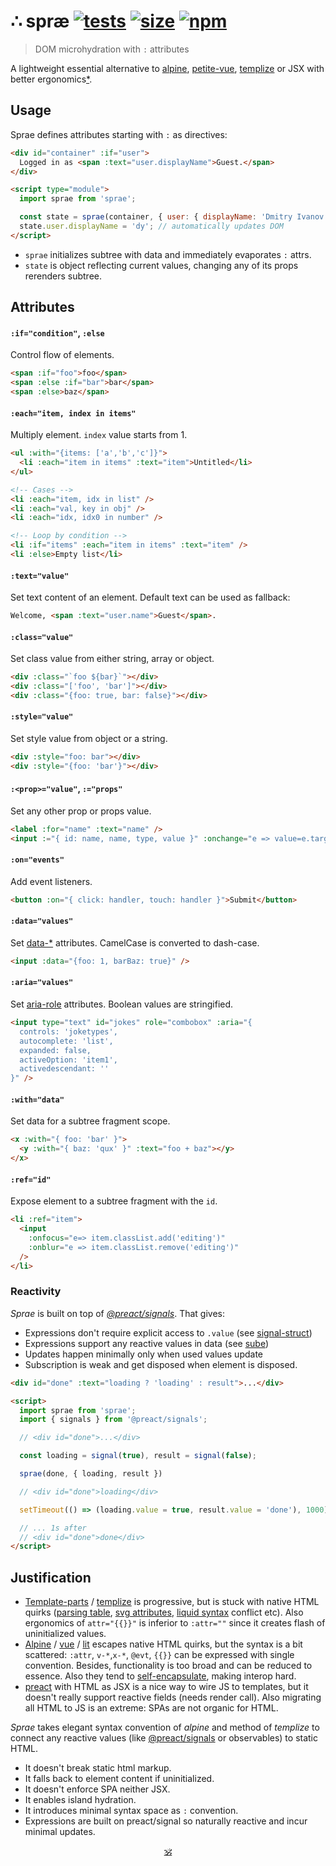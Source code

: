 # ∴ spræ [![tests](https://github.com/dy/sprae/actions/workflows/node.js.yml/badge.svg)](https://github.com/dy/sprae/actions/workflows/node.js.yml) [![size](https://img.shields.io/bundlephobia/minzip/sprae?label=size)](https://bundlephobia.com/result?p=sprae) [![npm](https://img.shields.io/npm/v/sprae?color=orange)](https://npmjs.org/sprae)

> DOM microhydration with `:` attributes

A lightweight essential alternative to [alpine](https://github.com/alpinejs/alpine), [petite-vue](https://github.com/vuejs/petite-vue), [templize](https://github.com/dy/templize) or JSX with better ergonomics[*](#justification).


## Usage

Sprae defines attributes starting with `:` as directives:

```html
<div id="container" :if="user">
  Logged in as <span :text="user.displayName">Guest.</span>
</div>

<script type="module">
  import sprae from 'sprae';

  const state = sprae(container, { user: { displayName: 'Dmitry Ivanov' } });
  state.user.displayName = 'dy'; // automatically updates DOM
</script>
```

* `sprae` initializes subtree with data and immediately evaporates `:` attrs.
* `state` is object reflecting current values, changing any of its props rerenders subtree.

<!--
<details>
<summary><strong>Autoinit</strong></summary>

Sprae can be used without build step or JS, autoinitializing document:

```html
<script src="./sprae.js" defer init="{ count: 0 }"></script>

<span :text="count">
<button :on="{ click: e => count++ }">inc</button>
```

* `:with` defines data for regions of the tree to autoinit sprae on.
* `init` attribute tells sprae to automatically initialize document.

</details>
-->

## Attributes

#### `:if="condition"`, `:else`

Control flow of elements.

```html
<span :if="foo">foo</span>
<span :else :if="bar">bar</span>
<span :else>baz</span>
```

#### `:each="item, index in items"`

Multiply element. `index` value starts from 1.

```html
<ul :with="{items: ['a','b','c']}">
  <li :each="item in items" :text="item">Untitled</li>
</ul>

<!-- Cases -->
<li :each="item, idx in list" />
<li :each="val, key in obj" />
<li :each="idx, idx0 in number" />

<!-- Loop by condition -->
<li :if="items" :each="item in items" :text="item" />
<li :else>Empty list</li>
```

#### `:text="value"`

Set text content of an element. Default text can be used as fallback:

```html
Welcome, <span :text="user.name">Guest</span>.
```

#### `:class="value"`

Set class value from either string, array or object.

```html
<div :class="`foo ${bar}`"></div>
<div :class="['foo', 'bar']"></div>
<div :class="{foo: true, bar: false}"></div>
```

#### `:style="value"`

Set style value from object or a string.

```html
<div :style="foo: bar"></div>
<div :style="{foo: 'bar'}"></div>
```

<!--
#### `:value="value"`

Bind (2-way) value to input, textarea or select.

```html
<input :with="{text: ''}" :value="text" />
<textarea :with="{text: ''}" :value="text" />

<select :with="{selected: 0}" :value="selected">
  <option :each="i in 5" :value="i" :text="i"></option>
</select>
```
-->

#### `:<prop>="value"`, `:="props"`

Set any other prop or props value.

```html
<label :for="name" :text="name" />
<input :="{ id: name, name, type, value }" :onchange="e => value=e.target.value" />
```

#### `:on="events"`

Add event listeners.

```html
<button :on="{ click: handler, touch: handler }">Submit</button>
```

#### `:data="values"`

Set [data-*](https://developer.mozilla.org/en-US/docs/Web/HTML/Global_attributes/data-*) attributes. CamelCase is converted to dash-case.

```html
<input :data="{foo: 1, barBaz: true}" />
```

#### `:aria="values"`

Set [aria-role](https://developer.mozilla.org/en-US/docs/Web/Accessibility/ARIA) attributes. Boolean values are stringified.

```html
<input type="text" id="jokes" role="combobox" :aria="{
  controls: 'joketypes',
  autocomplete: 'list',
  expanded: false,
  activeOption: 'item1',
  activedescendant: ''
}" />
```

#### `:with="data"`

Set data for a subtree fragment scope.

```html
<x :with="{ foo: 'bar' }">
  <y :with="{ baz: 'qux' }" :text="foo + baz"></y>
</x>
```

#### `:ref="id"`

Expose element to a subtree fragment with the `id`.

```html
<li :ref="item">
  <input
    :onfocus="e=> item.classList.add('editing')"
    :onblur="e => item.classList.remove('editing')"
  />
</li>
```


### Reactivity

_Sprae_ is built on top of [_@preact/signals_](https://ghub.io/@preact/signals). That gives:

* Expressions don't require explicit access to `.value` (see [signal-struct](https://github.com/dy/signal-struct))
* Expressions support any reactive values in data (see [sube](https://github.com/dy/sube))
* Updates happen minimally only when used values update
* Subscription is weak and get disposed when element is disposed.

<!--
Directive expressions are natively reactive, ie. data may contain any async/reactive values, such as:

* _Promise_ / _Thenable_
* _Observable_ / _Subject_ / _Subscribable_
* _AsyncIterable_
* _observ-*_
* etc., see [sube](https://github.com/dy/sube/blob/main/README.md) for the full list.

This way, for example, _@preact/signals_ or _rxjs_ can be connected directly bypassing subscription or reading value.

Update happens when any value changes:
-->

```html
<div id="done" :text="loading ? 'loading' : result">...</div>

<script>
  import sprae from 'sprae';
  import { signals } from '@preact/signals';

  // <div id="done">...</div>

  const loading = signal(true), result = signal(false);

  sprae(done, { loading, result })

  // <div id="done">loading</div>

  setTimeout(() => (loading.value = true, result.value = 'done'), 1000)

  // ... 1s after
  // <div id="done">done</div>
</script>
```


## Justification

* [Template-parts](https://github.com/dy/template-parts) / [templize](https://github.com/dy/templize) is progressive, but is stuck with native HTML quirks ([parsing table](https://github.com/github/template-parts/issues/24), [svg attributes](https://github.com/github/template-parts/issues/25), [liquid syntax](https://shopify.github.io/liquid/tags/template/#raw) conflict etc). Also ergonomics of `attr="{{}}"` is inferior to `:attr=""` since it creates flash of uninitialized values.
* [Alpine](https://github.com/alpinejs/alpine) / [vue](https://github.com/vuejs/petite-vue) / [lit](https://github.com/lit/lit/tree/main/packages/lit-html) escapes native HTML quirks, but the syntax is a bit scattered: `:attr`, `v-*`,`x-*`, `@evt`, `{{}}` can be expressed with single convention. Besides, functionality is too broad and can be reduced to essence. Also they tend to [self-encapsulate](https://github.com/alpinejs/alpine/discussions/3223), making interop hard.
* [preact](https://ghub.io/preact) with HTML as JSX is a nice way to wire JS to templates, but it doesn't really support reactive fields (needs render call). Also migrating all HTML to JS is an extreme: SPAs are not organic for HTML.

_Sprae_ takes elegant syntax convention of _alpine_ and method of _templize_ to connect any reactive values (like [@preact/signals](https://ghub.io/@preact/signals) or observables) to static HTML.

* It doesn't break static html markup.
* It falls back to element content if uninitialized.
* It doesn't enforce SPA neither JSX.
* It enables island hydration.
* It introduces minimal syntax space as `:` convention.
* Expressions are built on preact/signal so naturally reactive and incur minimal updates.


<p align="center"><a href="https://github.com/krsnzd/license/">🕉</a></p>
